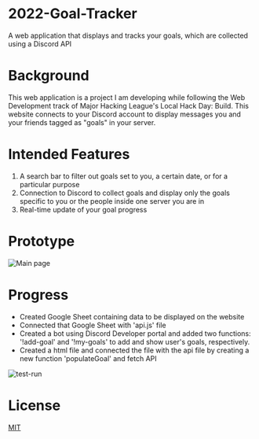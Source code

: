 # 2022-Goal-Tracker
A web application that displays and tracks your goals, which are collected using a Discord API
# Background
This web application is a project I am developing while following the Web Development track of Major Hacking League's Local Hack Day: Build. This website connects to your Discord account to display messages you and your friends tagged as "goals" in your server.
# Intended Features
1. A search bar to filter out goals set to you, a certain date, or for a particular purpose
2. Connection to Discord to collect goals and display only the goals specific to you or the people inside one server you are in
3. Real-time update of your goal progress
# Prototype
![Main page](https://user-images.githubusercontent.com/85920674/148872061-15d74686-8cbf-42d2-90cd-c9e668485662.png)
# Progress
- Created Google Sheet containing data to be displayed on the website
- Connected that Google Sheet with 'api.js' file
- Created a bot using Discord Developer portal and added two functions: '!add-goal' and '!my-goals' to add and show user's goals, respectively. 
- Created a html file and connected the file with the api file by creating a new function 'populateGoal' and fetch API

![test-run](https://user-images.githubusercontent.com/85920674/149570060-1d63cd1c-6a77-4984-aff6-9b69750f4af2.png")
# License
[MIT](https://choosealicense.com/licenses/MIT/)
